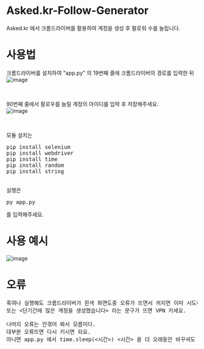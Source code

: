 # Asked.kr-Follow-Generator
Asked.kr 에서 크롬드라이버를 활용하여 계정을 생성 후 팔로워 수를 늘립니다.

# 사용법
크롬드라이버를 설치하여 "app.py" 의 19번째 줄에 크롬드라이버의 경로를 입력한 뒤
<br>
![image](https://media.discordapp.net/attachments/1092516515837923440/1096783635480317973/image.png)

<br>

90번째 줄에서 팔로우를 늘릴 계정의 아이디를 입력 후 저장해주세요.
<br>
![image](https://media.discordapp.net/attachments/1092516515837923440/1096783606233448480/image.png)

<br>

모듈 설치는
<pre>
pip install selenium
pip install webdriver
pip install time
pip install random
pip install string
</pre>

<br>
실행은 <pre>py app.py</pre> 를 입력해주세요.

# 사용 예시
![image](https://media.discordapp.net/attachments/1092516515837923440/1096784074837872710/image.png)

# 오류
<pre>
혹여나 실행해도 크롬드라이버가 흰색 화면도중 오류가 뜨면서 꺼지면 이따 시도하거나 VPN 키세요.
또는 <단기간에 많은 계정을 생성했습니다> 라는 문구가 뜨면 VPN 키세요.

나머지 오류는 안겪어 봐서 모름미다.
대부분 오류뜨면 다시 키시면 되요.
아니면 app.py 에서 time.sleep(<시간>) <시간> 을 더 오래동안 바꾸셔도 되구요.
